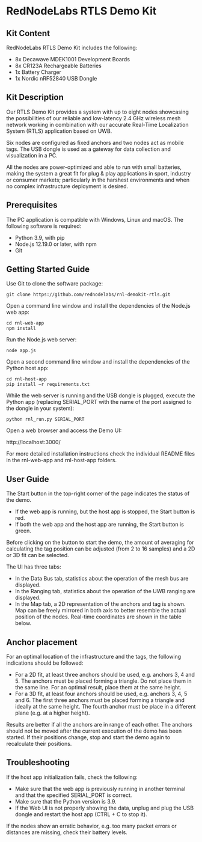 # RedNodeLabs RTLS Demo Kit  

## Kit Content 

RedNodeLabs RTLS Demo Kit includes the following: 

* 8x Decawave MDEK1001 Development Boards 
* 8x CR123A Rechargeable Batteries 
* 1x Battery Charger 
* 1x Nordic nRF52840 USB Dongle 


## Kit Description 

Our RTLS Demo Kit provides a system with up to eight nodes showcasing the possibilities of our reliable and low-latency 2.4 GHz wireless mesh network 
working in combination with our accurate Real-Time Localization System (RTLS) application based on UWB. 

Six nodes are configured as fixed anchors and two nodes act as mobile tags. The USB dongle is used as a gateway for data collection and visualization in a PC. 

All the nodes are power-optimized and able to run with small batteries, making the system a great fit for plug & play applications in sport, industry or 
consumer markets; particularly in the harshest environments and when no complex infrastructure deployment is desired. 


## Prerequisites 

The PC application is compatible with Windows, Linux and macOS. The following software is required: 

* Python 3.9, with pip 
* Node.js 12.19.0 or later, with npm 
* Git 


## Getting Started Guide 

Use Git to clone the software package: 
```
git clone https://github.com/rednodelabs/rnl-demokit-rtls.git
``` 

Open a command line window and install the dependencies of the Node.js web app: 
```
cd rnl-web-app
npm install
```  

Run the Node.js web server: 
```
node app.js 
```

Open a second command line window and install the dependencies of the Python host app:  
```
cd rnl-host-app
pip install –r requirements.txt
```   

While the web server is running and the USB dongle is plugged, execute the Python app (replacing
SERIAL_PORT with the name of the port assigned to the dongle in your system): 
```
python rnl_run.py SERIAL_PORT
```

Open a web browser and access the Demo UI:

http://localhost:3000/

For more detailed installation instructions check the individual README files in the rnl-web-app and rnl-host-app folders.


## User Guide 

The Start button in the top-right corner of the page indicates the status of the demo. 

* If the web app is running, but the host app is stopped, the Start button is red.
* If both the web app and the host app are running, the Start button is green. 

Before clicking on the button to start the demo, the amount of averaging for calculating the tag position can be adjusted (from 2 to 16 samples) and a 2D or 3D fit can be selected. 

The UI has three tabs: 

* In the Data Bus tab, statistics about the operation of the mesh bus are displayed. 
* In the Ranging tab, statistics about the operation of the UWB ranging are displayed. 
* In the Map tab, a 2D representation of the anchors and tag is shown. Map can be freely mirrored in both axis to better resemble the actual position of the nodes. Real-time coordinates are shown in the table below. 


## Anchor placement

For an optimal location of the infrastructure and the tags, the following indications should be followed:

* For a 2D fit, at least three anchors should be used, e.g. anchors 3, 4 and 5. The anchors must be placed forming a triangle. Do not place them in the same line. For an optimal result, place them at the same height.
* For a 3D fit, at least four anchors should be used, e.g. anchors 3, 4, 5 and 6. The first three anchors must be placed forming a triangle and ideally at the same height. The fourth anchor must be place in a different plane (e.g. at a higher height).

Results are better if all the anchors are in range of each other. The anchors should not be moved after the current execution of the demo has been started. If their positions change, stop and start
the demo again to recalculate their positions.


## Troubleshooting

If the host app initialization fails, check the following:
* Make sure that the web app is previously running in another terminal and that the specified SERIAL_PORT is correct.
* Make sure that the Python version is 3.9.
* If the Web UI is not properly showing the data, unplug and plug the USB dongle and restart the host app (CTRL + C to stop it).

If the nodes show an erratic behavior, e.g. too many packet errors or distances are missing, check their battery levels.